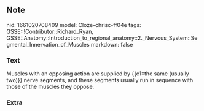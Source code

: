 ## Note
nid: 1661020708409
model: Cloze-chrisc-ff04e
tags: GSSE::!Contributor::Richard_Ryan, GSSE::Anatomy::Introduction_to_regional_anatomy::2._Nervous_System::Segmental_Innervation_of_Muscles
markdown: false

### Text
<div class='toggle'>
  Muscles with an opposing action are supplied by {{c1::the same
  (usually two)}} nerve segments, and these segments usually run in
  sequence with those of the muscles they oppose.
</div>

### Extra

